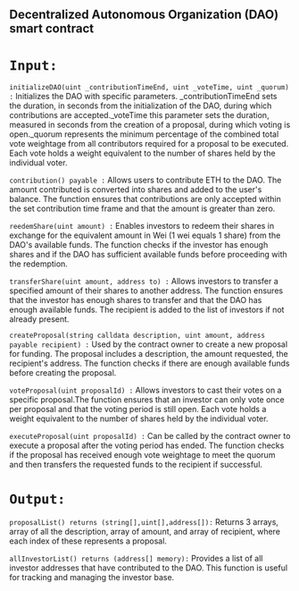 Decentralized Autonomous Organization (DAO) smart contract
---

# ```Input:```
```initializeDAO(uint _contributionTimeEnd, uint _voteTime, uint _quorum) :``` Initializes the DAO with specific parameters. _contributionTimeEnd sets the duration, in seconds from the initialization of the DAO, during which contributions are accepted._voteTime this parameter sets the duration, measured in seconds from the creation of a proposal, during which voting is open._quorum represents the minimum percentage of the combined total vote weightage from all contributors required for a proposal to be executed. Each vote holds a weight equivalent to the number of shares held by the individual voter.

```contribution() payable :``` Allows users to contribute ETH to the DAO. The amount contributed is converted into shares and added to the user's balance. The function ensures that contributions are only accepted within the set contribution time frame and that the amount is greater than zero.

```reedemShare(uint amount) :``` Enables investors to redeem their shares in exchange for the equivalent amount in Wei (1 wei equals 1 share) from the DAO's available funds. The function checks if the investor has enough shares and if the DAO has sufficient available funds before proceeding with the redemption.

```transferShare(uint amount, address to) :``` Allows investors to transfer a specified amount of their shares to another address. The function ensures that the investor has enough shares to transfer and that the DAO has enough available funds. The recipient is added to the list of investors if not already present.

```createProposal(string calldata description, uint amount, address payable recipient) :``` Used by the contract owner to create a new proposal for funding. The proposal includes a description, the amount requested, the recipient's address. The function checks if there are enough available funds before creating the proposal.

```voteProposal(uint proposalId) :``` Allows investors to cast their votes on a specific proposal.The function ensures that an investor can only vote once per proposal and that the voting period is still open. Each vote holds a weight equivalent to the number of shares held by the individual voter.

```executeProposal(uint proposalId) :``` Can be called by the contract owner to execute a proposal after the voting period has ended. The function checks if the proposal has received enough vote weightage to meet the quorum and then transfers the requested funds to the recipient if successful.

 

# ```Output:```
```proposalList() returns (string[],uint[],address[]):``` Returns 3 arrays, array of all the description, array of amount, and array of recipient, where each index of these represents a proposal.

```allInvestorList() returns (address[] memory):``` Provides a list of all investor addresses that have contributed to the DAO. This function is useful for tracking and managing the investor base.